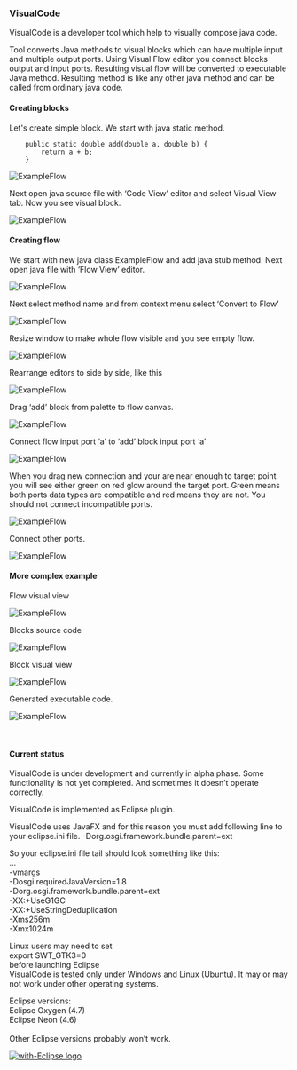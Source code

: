 ﻿### VisualCode
VisualCode is a developer tool which help to visually compose java code.

Tool converts Java methods to visual blocks which can have multiple input and multiple output ports.
Using Visual Flow editor you connect blocks output and input ports.
Resulting visual flow will be converted to executable Java method.
Resulting method is like any other java method and can be called from ordinary java code.

#### Creating blocks

Let's create simple block.
We start with java static method.

```
	public static double add(double a, double b) {
		return a + b;
	}
```
![ExampleFlow](/docs/images/Simple1CodeView.png)

Next open java source file with ‘Code View’ editor and select Visual View tab.
Now you see visual block.

![ExampleFlow](/docs/images/Simple1CodeViewVisual.png)

#### Creating flow

We start with new java class ExampleFlow and add java stub method.
Next open java file with ‘Flow View’ editor.

![ExampleFlow](/docs/images/Simple1FlowCode.png)

Next select method name and from context menu select ‘Convert to Flow’

![ExampleFlow](/docs/images/Simple1FlowOpenFlow.png)

Resize window to make whole flow visible and you see empty flow.

![ExampleFlow](/docs/images/Simple1FlowEmptyFlow.png)

Rearrange editors to side by side, like this

![ExampleFlow](/docs/images/Simple1FlowSideBySide.png)

Drag ‘add’ block from palette to flow canvas.

![ExampleFlow](/docs/images/Simple1FlowDragNewBlock.png)

Connect flow input port ‘a’ to ‘add’ block input port ‘a’

![ExampleFlow](/docs/images/Simple1FlowStartNewCon.png)

When you drag new connection and your are near enough to target point you will see either green on red glow around the target port. Green means both ports data types are compatible and red means they are not. You should not connect incompatible ports.

![ExampleFlow](/docs/images/Simple1FlowEndNewCon.png)

Connect other ports.

![ExampleFlow](/docs/images/Simple1FlowConnected.png)
#### More complex example

Flow visual view

![ExampleFlow](/docs/images/CalcFlowVisual_15jul2017.png)

Blocks source code

![ExampleFlow](/docs/images/SimpleCodeSource_15jul2017.png)

Block visual view

![ExampleFlow](/docs/images/SimpleCodeVisual_15jul2017.png)

Generated executable code.

![ExampleFlow](/docs/images/CalcFlowGencode.png)

<br/>

#### Current status

VisualCode is under development and currently in alpha phase.
Some functionality is not yet completed.
And sometimes it doesn’t operate correctly.

VisualCode is implemented as Eclipse plugin.

VisualCode uses JavaFX and for this reason you must add following line to your eclipse.ini file.
-Dorg.osgi.framework.bundle.parent=ext

So your eclipse.ini file tail should look something like this:<br/>
...<br/>
-vmargs<br/>
-Dosgi.requiredJavaVersion=1.8<br/>
-Dorg.osgi.framework.bundle.parent=ext<br/>
-XX:+UseG1GC<br/>
-XX:+UseStringDeduplication<br/>
-Xms256m<br/>
-Xmx1024m<br/>

Linux users may need to set <br/>
export SWT_GTK3=0<br/>
before launching Eclipse<br/>
VisualCode is tested only under Windows and Linux (Ubuntu).
It may or may not work under other operating systems.

Eclipse versions: <br/>
Eclipse Oxygen (4.7) <br/>
Eclipse Neon (4.6) <br/>
<br/>
Other Eclipse versions probably won’t work.


<a href="http://with-eclipse.github.io/" target="_blank">
<img alt="with-Eclipse logo" src="http://with-eclipse.github.io/with-eclipse-0.jpg" />
</a>

